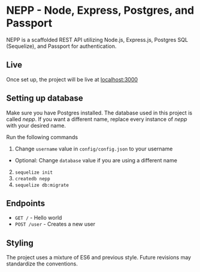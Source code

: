 # NEPP - Node, Express, Postgres, and Passport

NEPP is a scaffolded REST API utilizing Node.js, Express.js, Postgres SQL (Sequelize), and Passport for authentication.

## Live

Once set up, the project will be live at [localhost:3000](http://localhost:3000)

## Setting up database

Make sure you have Postgres installed. The database used in this project is called *nepp*. If you want a different name, replace every instance of *nepp* with your desired name.

Run the following commands

1. Change `username` value in `config/config.json` to your username
  - Optional: Change `database` value if you are using a different name
2. `sequelize init`
3. `createdb nepp`
4. `sequelize db:migrate`

## Endpoints

- `GET /` - Hello world
- `POST /user` - Creates a new user

## Styling

The project uses a mixture of ES6 and previous style. Future revisions may standardize the conventions.
